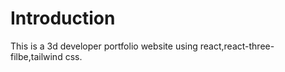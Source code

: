 # Introduction
This is a 3d developer portfolio website using react,react-three-filbe,tailwind css.

